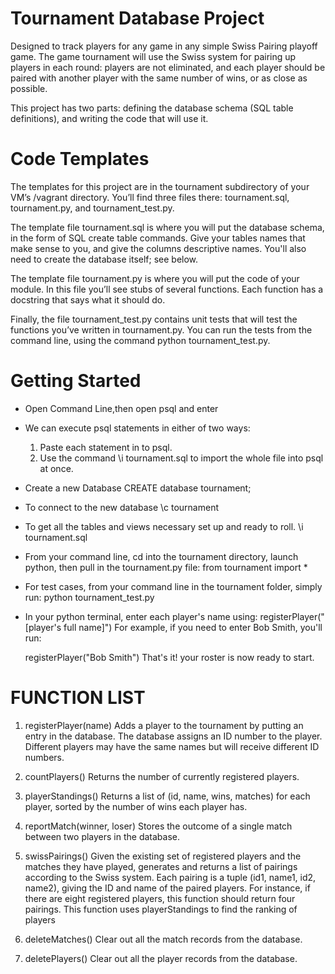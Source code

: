 # Tournament Database Project
Designed to track players for any game in any simple Swiss Pairing playoff game. 
The game tournament will use the Swiss system for pairing up players in each round: players are not eliminated, and each player should be paired with another player with the same number of wins, or as close as possible.

This project has two parts: defining the database schema (SQL table definitions), and writing the code that will use it.

# Code Templates
The templates for this project are in the tournament subdirectory of your VM’s /vagrant directory. You’ll find three files there: tournament.sql, tournament.py, and tournament_test.py.

The template file tournament.sql is where you will put the database schema, in the form of SQL create table commands. Give your tables names that make sense to you, and give the columns descriptive names. You'll also need to create the database itself; see below.

The template file tournament.py is where you will put the code of your module. In this file you’ll see stubs of several functions. Each function has a docstring that says what it should do.

Finally, the file tournament_test.py contains unit tests that will test the functions you’ve written in tournament.py. You can run the tests from the command line, using the command python tournament_test.py.

# Getting Started
* Open Command Line,then open psql and enter
* We can execute psql statements in either of two ways:
  1) Paste each statement in to psql. 
  2) Use the command \i tournament.sql to import the whole file into psql at once.
* Create a new Database
  CREATE database tournament;
* To connect to the new database
  \c tournament
* To get all the tables and views necessary set up and ready to roll.
  \i tournament.sql
* From your command line, cd into the tournament directory, launch python, then pull in the tournament.py file:
  from tournament import *
* For test cases, from your command line in the tournament folder, simply run:
  python tournament_test.py
* In your python terminal, enter each player's name using:
  registerPlayer("[player's full name]")
  For example, if you need to enter Bob Smith, you'll run:

  registerPlayer("Bob Smith")
  That's it! your roster is now ready to start.

# FUNCTION LIST

1) registerPlayer(name) 
Adds a player to the tournament by putting an entry in the database. The database assigns an ID number to the player. Different players may have the same names but will receive different ID numbers.

2) countPlayers()
Returns the number of currently registered players. 

3) playerStandings()
Returns a list of (id, name, wins, matches) for each player, sorted by the number of wins each player has.

4) reportMatch(winner, loser)
Stores the outcome of a single match between two players in the database.

5) swissPairings()
Given the existing set of registered players and the matches they have played, generates and returns a list of pairings according to the Swiss system. Each pairing is a tuple (id1, name1, id2, name2), giving the ID and name of the paired players. For instance, if there are eight registered players, this function should return four pairings. This function uses playerStandings to find the ranking of players

6) deleteMatches() 
Clear out all the match records from the database.

7) deletePlayers()
Clear out all the player records from the database.


